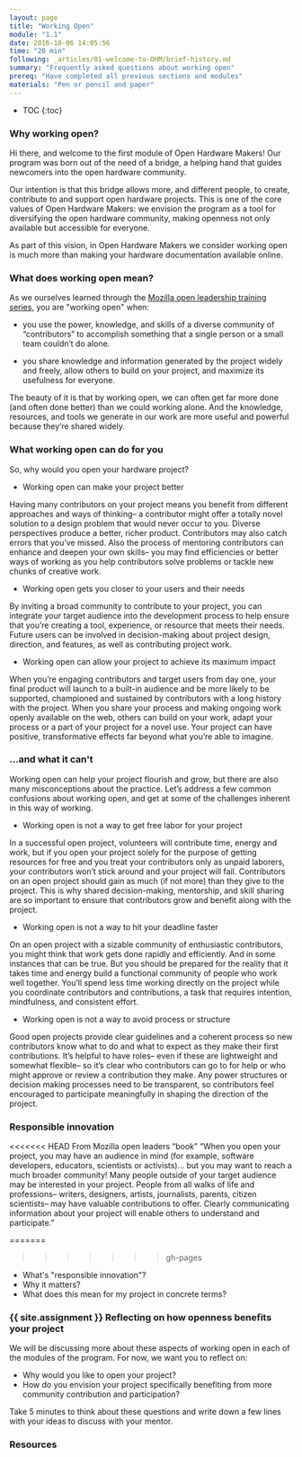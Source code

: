 ```yaml
---
layout: page
title: "Working Open"
module: "1.1"
date: 2016-10-06 14:05:56
time: "20 min"
following: _articles/01-welcome-to-OHM/brief-history.md
summary: "Frequently asked questions about working open"
prereq: "Have completed all previous sections and modules"
materials: "Pen or pencil and paper"
---
```

* TOC
{:toc}

### Why working open?

Hi there, and welcome to the first module of Open Hardware Makers! Our program was born out of the need of a bridge, a helping hand that guides newcomers into the open hardware community. 

Our intention is that this bridge allows more, and different people, to create, contribute to and support open hardware projects. This is one of the core values of Open Hardware Makers: we envision the program as a tool for diversifying the open hardware community, making openness not only available but accessible for everyone.

As part of this vision, in Open Hardware Makers we consider working open is much more than making your hardware documentation available online. 

### What does working open mean?

As we ourselves learned through the [Mozilla open leadership training series](https://mozilla.github.io/open-leadership-training-series/), you are "working open" when: 

- you use the power, knowledge, and skills of a diverse community of “contributors” to accomplish something that a single person or a small team couldn’t do alone.

- you share knowledge and information generated by the project widely and freely, allow others to build on your project, and maximize its usefulness for everyone.

The beauty of it is that by working open, we can often get far more done (and often done better) than we could working alone. And the knowledge, resources, and tools we generate in our work are more useful and powerful because they’re shared widely. 

### What working open can do for you

So, why would you open your hardware project?

- Working open can make your project better

Having many contributors on your project means you benefit from different approaches and ways of thinking– a contributor might offer a totally novel solution to a design problem that would never occur to you. Diverse perspectives produce a better, richer product. Contributors may also catch errors that you’ve missed. Also the process of mentoring contributors can enhance and deepen your own skills– you may find efficiencies or better ways of working as you help contributors solve problems or tackle new chunks of creative work.

- Working open gets you closer to your users and their needs 

By inviting a broad community to contribute to your project, you can integrate your target audience into the development process to help ensure that you’re creating a tool, experience, or resource that meets their needs. Future users can be involved in decision-making about project design, direction, and features, as well as contributing project work. 

- Working open can allow your project to achieve its maximum impact

When you’re engaging contributors and target users from day one, your final product will launch to a built-in audience and be more likely to be supported, championed and sustained by contributors with a long history with the project. When you share your process and making ongoing work openly available on the web, others can build on your work, adapt your process or a part of your project for a novel use. Your project can have positive, transformative effects far beyond what you’re able to imagine.

### ...and what it can't

Working open can help your project flourish and grow, but there are also many misconceptions about the practice. Let’s address a few common confusions about working open, and get at some of the challenges inherent in this way of working.

- Working open is not a way to get free labor for your project

In a successful open project, volunteers will contribute time, energy and work, but if you open your project solely for the purpose of getting resources for free and you treat your contributors only as unpaid laborers, your contributors won’t stick around and your project will fail. Contributors on an open project should gain as much (if not more) than they give to the project. This is why shared decision-making, mentorship, and skill sharing are so important to ensure that contributors grow and benefit along with the project.

- Working open is not a way to hit your deadline faster

On an open project with a sizable community of enthusiastic contributors, you might think that work gets done rapidly and efficiently. And in some instances that can be true. But you should be prepared for the reality that it takes time and energy build a functional community of people who work well together. You’ll spend less time working directly on the project while you coordinate contributors and contributions, a task that requires intention, mindfulness, and consistent effort. 

- Working open is not a way to avoid process or structure 

Good open projects provide clear guidelines and a coherent process so new contributors know what to do and what to expect as they make their first contributions. It’s helpful to have roles– even if these are lightweight and somewhat flexible– so it’s clear who contributors can go to for help or who might approve or review a contribution they make. Any power structures or decision making processes need to be transparent, so contributors feel encouraged to participate meaningfully in shaping the direction of the project.

### Responsible innovation

<<<<<<< HEAD
From Mozilla open leaders “book”
“When you open your project, you may have an audience in mind (for example, software developers, educators, scientists or activists)… but you may want to reach a much broader community! Many people outside of your target audience may be interested in your project. People from all walks of life and professions– writers, designers, artists, journalists, parents, citizen scientists– may have valuable contributions to offer. Clearly communicating information about your project will enable others to understand and participate.”


=======
>>>>>>> gh-pages
- What's "responsible innovation"?
- Why it matters?
- What does this mean for my project in concrete terms?

### {{ site.assignment }} Reflecting on how openness benefits your project

We will be discussing more about these aspects of working open in each of the modules of the program. For now, we want you to reflect on:

- Why would you like to open your project? 
- How do you envision your project specifically benefiting from more community contribution and participation? 

Take 5 minutes to think about these questions and write down a few lines with your ideas to discuss with your mentor.

### Resources
 

